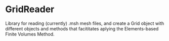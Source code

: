 # GridReader
Library for reading (currently) .msh mesh files, and create a Grid object with different objects and methods that facititates aplying the Elements-based Finite Volumes Method.
